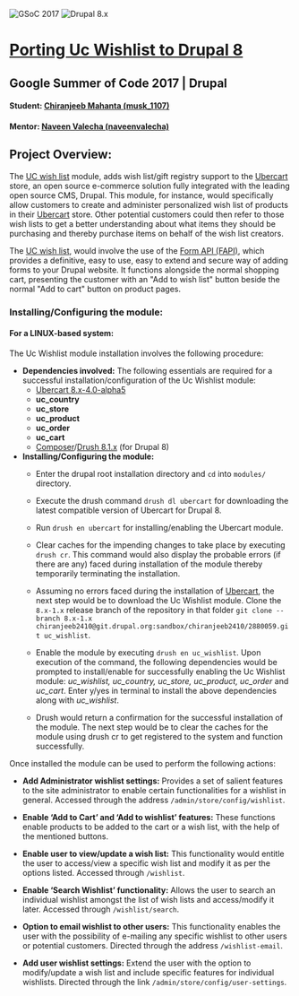 ![GSoC 2017](https://img.shields.io/badge/GSoC-2017-red.svg)
![Drupal 8.x](https://img.shields.io/badge/Drupal-8.x-blue.svg) 
# [Porting Uc Wishlist to Drupal 8](https://www.drupal.org/project/uc_wish_list) 

## Google Summer of Code 2017 | Drupal

#### Student: [Chiranjeeb Mahanta (musk_1107)](https://www.drupal.org/u/chiranjeeb2410)

#### Mentor: [Naveen Valecha (naveenvalecha)](https://www.drupal.org/u/naveenvalecha)

## Project Overview:

The [UC wish list](https://www.drupal.org/project/uc_wishlist) module, adds wish list/gift registry support to the [Ubercart](https://www.drupal.org/project/ubercart) store, an open source e-commerce solution fully integrated with the leading open source CMS, Drupal. This module, for instance, would specifically allow customers to create and administer personalized wish list of products in their [Ubercart](https://www.drupal.org/project/ubercart) store. Other potential customers could then refer to those wish lists to get a better understanding about what items they should be purchasing and thereby purchase items on behalf of the wish list creators.

The [UC wish list](https://www.drupal.org/project/uc_wishlist), would involve the use of the [Form API (FAPI)](https://www.drupal.org/docs/8/api/form-api/introduction-to-form-api), which provides a definitive, easy to use, easy to extend and secure way of adding forms to your Drupal website. It functions alongside the normal shopping cart, presenting the customer with an "Add to wish list" button beside the normal "Add to cart" button on product pages.

### Installing/Configuring the module:
#### For a LINUX-based system:
The Uc Wishlist module installation involves the following procedure:
- **Dependencies involved:** The following essentials are required for a successful installation/configuration of the Uc Wishlist module:
  - [Ubercart 8.x-4.0-alpha5](https://www.drupal.org/project/ubercart/releases/8.x-4.0-alpha5)
  - **uc_country**  
  - **uc_store**
  - **uc_product** 
  - **uc_order**
  - **uc_cart**
  - [Composer](https://getcomposer.org/download/)/[Drush 8.1.x](http://docs.drush.org/en/master/install/) (for Drupal 8) 
- **Installing/Configuring the module:** 
  - Enter the drupal root installation directory and `cd` into `modules/` directory.
  
  - Execute the drush command `drush dl ubercart` for downloading the latest compatible version of Ubercart for Drupal 8.

  - Run `drush en ubercart` for installing/enabling the Ubercart module.
  
  - Clear caches for the impending changes to take place by executing `drush cr`. This command would also display the probable errors (if there are any) faced during installation of the module thereby temporarily terminating the installation.
  
  - Assuming no errors faced during the installation of [Ubercart](https://www.drupal.org/project/ubercart), the next step would be to download the Uc Wishlist module. Clone the `8.x-1.x` release branch of the repository in that folder `git clone --branch 8.x-1.x chiranjeeb2410@git.drupal.org:sandbox/chiranjeeb2410/2880059.git uc_wishlist`.
  
  - Enable the module by executing `drush en uc_wishlist`. Upon execution of the command, the following dependencies would be prompted to install/enable for successfully enabling the Uc Wishlist module: *uc_wishlist, uc_country, uc_store, uc_product, uc_order* and *uc_cart*. Enter y/yes in terminal to install the above dependencies along with *uc_wishlist*.
  
  - Drush would return a confirmation for the successful installation of the module. The next step would be to clear the caches for the module using drush cr to get registered to the system and function successfully.

Once installed the module can be used to perform the following actions:

- **Add Administrator wishlist settings:** Provides a set of salient features to the site administrator to enable certain functionalities for a wishlist in general. Accessed through the address `/admin/store/config/wishlist`.

- **Enable ‘Add to Cart’ and ‘Add to wishlist’ features:** These functions enable products to be added to the cart or a wish list, with the help of the mentioned buttons.  

- **Enable user to view/update a wish list:** This functionality would entitle the user to access/view a specific wish list and modify it as per the options listed. Accessed through `/wishlist`.  

- **Enable ‘Search Wishlist’ functionality:** Allows the user to search an individual wishlist amongst the list of wish lists and access/modify it later. Accessed through `/wishlist/search`.

- **Option to email wishlist to other users:** This functionality enables the  user with the possibility of e-mailing any specific wishlist to other users or potential customers. Directed through the address `/wishlist-email`.

- **Add user wishlist settings:** Extend the user with the option to modify/update a wish list and include specific features for individual wishlists. Directed through the link `/admin/store/config/user-settings`.

